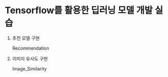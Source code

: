 # Tensorflow를 활용한 딥러닝 모델 개발 실습

1. 추천 모델 구현

   Recommendation
  
2. 이미지 유사도 구현

   Image_Similarity
